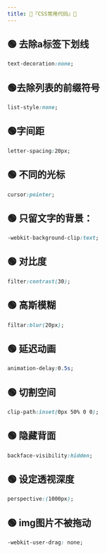 ```yaml
---
title: 🍇『CSS常用代码』🍇
---
```


## 🟢 去除a标签下划线
```css
text-decoration:none;
```
## 🟢去除列表的前缀符号
```css
list-style:none;
```
## 🟢字间距
```css
letter-spacing:20px;
```
## 🟢 不同的光标 
```css
cursor:pointer;
```
## 🟢 只留文字的背景：
```css
-webkit-background-clip:text;
```
## 🟢 对比度
```css
filter:contrast(30);
```
## 🟢 高斯模糊
```css
filtar:blur(20px);
```
## 🟢 延迟动画
```css
animation-delay:0.5s;
```
## 🟢 切割空间
```css
clip-path:inset(0px 50% 0 0);
```
## 🟢 隐藏背面
```css
backface-visibility:hidden;
```
## 🟢 设定透视深度
```css
perspective:(1000px);
```
## 🟢 img图片不被拖动
```css
-webkit-user-drag: none;
```


